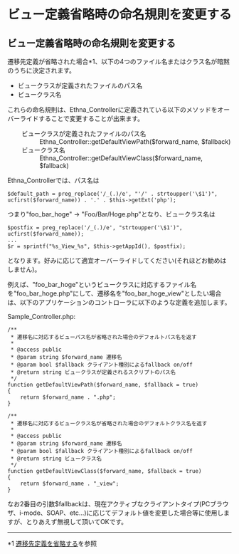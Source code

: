 # ビュー定義省略時の命名規則を変更する

## ビュー定義省略時の命名規則を変更する

遷移先定義が省略された場合\*1、以下の4つのファイル名またはクラス名が暗黙のうちに決定されます。

- ビュークラスが定義されたファイルのパス名
- ビュークラス名

これらの命名規則は、Ethna\_Controllerに定義されている以下のメソッドをオーバーライドすることで変更することが出来ます。

<dl class="list1" style="padding-left:16px;margin-left:16px">
<dt>ビュークラスが定義されたファイルのパス名</dt>
<dd>Ethna_Controller::getDefaultViewPath($forward_name, $fallback)</dd>
<dt>ビュークラス名</dt>
<dd>Ethna_Controller::getDefaultViewClass($forward_name, $fallback)</dd>
</dl>

Ethna\_Controllerでは、パス名は

    $default_path = preg_replace('/_(.)/e', "'/' . strtoupper('\$1')", ucfirst($forward_name)) . '.' . $this->getExt('php');

つまり"foo\_bar\_hoge" -> "Foo/Bar/Hoge.php"となり、ビュークラス名は

    $postfix = preg_replace('/_(.)/e', "strtoupper('\$1')", ucfirst($forward_name));
    ...
    $r = sprintf("%s_View_%s", $this->getAppId(), $postfix);

となります。好みに応じて適宜オーバーライドしてください(それほどお勧めはしません)。

例えば、"foo\_bar\_hoge"というビュークラスに対応するファイル名を"foo\_bar\_hoge.php"にして、遷移名を"foo\_bar\_hoge\_view"としたい場合は、以下のアプリケーションのコントローラに以下のような定義を追加します。

Sample\_Controller.php:

    /**
     * 遷移名に対応するビューパス名が省略された場合のデフォルトパス名を返す
     *
     * @access public
     * @param string $forward_name 遷移名
     * @param bool $fallback クライアント種別によるfallback on/off
     * @return string ビュークラスが定義されるスクリプトのパス名
     */
    function getDefaultViewPath($forward_name, $fallback = true)
    {
        return $forward_name . ".php";
    }

    /**
     * 遷移名に対応するビュークラス名が省略された場合のデフォルトクラス名を返す
     *
     * @access public
     * @param string $forward_name 遷移名
     * @param bool $fallback クライアント種別によるfallback on/off
     * @return string ビュークラス名
     */
    function getDefaultViewClass($forward_name, $fallback = true)
    {
        return $forward_name . "_view";
    }

なお2番目の引数$fallbackは、現在アクティブなクライアントタイプ(PCブラウザ、i-mode、SOAP、etc...)に応じてデフォルト値を変更した場合等に使用しますが、とりあえず無視して頂いてOKです。


* * *
\*1 [遷移先定義を省略する](ethna-document-dev_guide-forward-omit.md "ethna-document-dev\_guide-forward-omit (1240d)")を参照  

